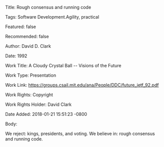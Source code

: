 Title:  Rough consensus and running code

Tags:   Software Development.Agility, practical

Featured: false

Recommended: false

Author: David D. Clark

Date:   1992

Work Title: A Cloudy Crystal Ball -- Visions of the Future

Work Type: Presentation

Work Link: https://groups.csail.mit.edu/ana/People/DDC/future_ietf_92.pdf

Work Rights: Copyright

Work Rights Holder: David Clark

Date Added: 2018-01-21 15:51:23 -0800

Body: 

We reject: kings, presidents, and voting. We believe in: rough consensus and running code. 

